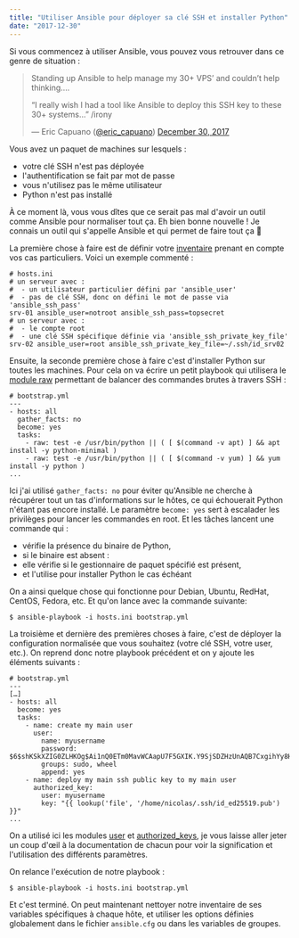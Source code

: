 ```yaml
---
title: "Utiliser Ansible pour déployer sa clé SSH et installer Python"
date: "2017-12-30"
---
```


Si vous commencez à utiliser Ansible, vous pouvez vous retrouver dans ce genre de situation :

> Standing up Ansible to help manage my 30+ VPS’ and couldn’t help thinking….  
>   
> “I really wish I had a tool like Ansible to deploy this SSH key to these 30+ systems…” /irony  
>   
> — Eric Capuano ([\@eric\_capuano](https://twitter.com/eric_capuano)) [December 30, 2017](https://twitter.com/eric_capuano/status/946936989496029184)

Vous avez un paquet de machines sur lesquels :

-   votre clé SSH n'est pas déployée
-   l'authentification se fait par mot de passe
-   vous n'utilisez pas le même utilisateur
-   Python n'est pas installé

À ce moment là, vous vous dîtes que ce serait pas mal d'avoir un outil comme Ansible pour normaliser tout ça. Eh bien bonne nouvelle ! Je connais un outil qui s'appelle Ansible et qui permet de faire tout ça 🙂

La première chose à faire est de définir votre [inventaire](https://docs.ansible.com/ansible/latest/intro_inventory.html#list-of-behavioral-inventory-parameters) prenant en compte vos cas particuliers. Voici un exemple commenté :

```
# hosts.ini
# un serveur avec :
#  - un utilisateur particulier défini par 'ansible_user'
#  - pas de clé SSH, donc on défini le mot de passe via 'ansible_ssh_pass'
srv-01 ansible_user=notroot ansible_ssh_pass=topsecret
# un serveur avec :
#  - le compte root
#  - une clé SSH spécifique définie via 'ansible_ssh_private_key_file'
srv-02 ansible_user=root ansible_ssh_private_key_file=~/.ssh/id_srv02
```

Ensuite, la seconde première chose à faire c'est d'installer Python sur toutes les machines. Pour cela on va écrire un petit playbook qui utilisera le [module raw](https://docs.ansible.com/ansible/latest/collections/ansible/builtin/raw_module.html) permettant de balancer des commandes brutes à travers SSH :

```
# bootstrap.yml
---
- hosts: all
  gather_facts: no
  become: yes
  tasks:
    - raw: test -e /usr/bin/python || ( [ $(command -v apt) ] && apt install -y python-minimal )
    - raw: test -e /usr/bin/python || ( [ $(command -v yum) ] && yum install -y python )
...
```

Ici j'ai utilisé `gather_facts: no` pour éviter qu'Ansible ne cherche à récupérer tout un tas d'informations sur le hôtes, ce qui échouerait Python n'étant pas encore installé. Le paramètre `become: yes` sert à escalader les privilèges pour lancer les commandes en root. Et les tâches lancent une commande qui :

-   vérifie la présence du binaire de Python,
-   si le binaire est absent :
-   elle vérifie si le gestionnaire de paquet spécifié est présent,
-   et l'utilise pour installer Python le cas échéant

On a ainsi quelque chose qui fonctionne pour Debian, Ubuntu, RedHat, CentOS, Fedora, etc. Et qu'on lance avec la commande suivante:

```
$ ansible-playbook -i hosts.ini bootstrap.yml
```

La troisième et dernière des premières choses à faire, c'est de déployer la configuration normalisée que vous souhaitez (votre clé SSH, votre user, etc.). On reprend donc notre playbook précédent et on y ajoute les éléments suivants :

```
# bootstrap.yml
---
[…]
- hosts: all
  become: yes
  tasks:
    - name: create my main user
      user:
        name: myusername
        password: $6$shKSkXZIG0ZLHKOg$Ai1nQ0ETm0MavWCAapU7F5GXIK.Y9SjSDZHzUnAQB7CxgihYy8HaNKZlT.ij1DHGjeoOsRXWSDNuRgnhE5Uwg.
        groups: sudo, wheel
        append: yes
    - name: deploy my main ssh public key to my main user
      authorized_key:
        user: myusername
        key: "{{ lookup('file', '/home/nicolas/.ssh/id_ed25519.pub') }}"
...
```

On a utilisé ici les modules [user](https://docs.ansible.com/ansible/latest/collections/ansible/builtin/user_module.html) et [authorized\_keys](https://docs.ansible.com/ansible/latest/collections/ansible/posix/authorized_key_module.html), je vous laisse aller jeter un coup d'œil à la documentation de chacun pour voir la signification et l'utilisation des différents paramètres.

On relance l'exécution de notre playbook :

```
$ ansible-playbook -i hosts.ini bootstrap.yml
```

Et c'est terminé. On peut maintenant nettoyer notre inventaire de ses variables spécifiques à chaque hôte, et utiliser les options définies globalement dans le fichier `ansible.cfg` ou dans les variables de groupes.
